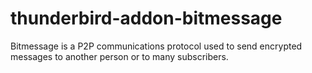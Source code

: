 # thunderbird-addon-bitmessage
Bitmessage is a P2P communications protocol used to send encrypted messages to another person or to many subscribers. 
